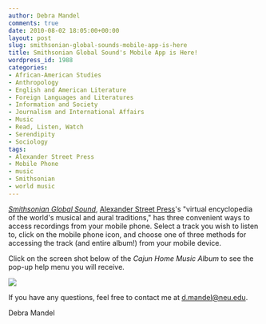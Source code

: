 ```yaml
---
author: Debra Mandel
comments: true
date: 2010-08-02 18:05:00+00:00
layout: post
slug: smithsonian-global-sounds-mobile-app-is-here
title: Smithsonian Global Sound's Mobile App is Here!
wordpress_id: 1988
categories:
- African-American Studies
- Anthropology
- English and American Literature
- Foreign Languages and Literatures
- Information and Society
- Journalism and International Affairs
- Music
- Read, Listen, Watch
- Serendipity
- Sociology
tags:
- Alexander Street Press
- Mobile Phone
- music
- Smithsonian
- world music
---
```


_[Smithsonian Global Sound](http://0-glmu.alexanderstreet.com.ilsprod.lib.neu.edu/)_, [Alexander Street Press](http://alexanderstreet.com/)'s "virtual encyclopedia of the world's musical and aural traditions," has three convenient ways to access recordings from your mobile phone. Select a track you wish to listen to, click on the mobile phone icon, and choose one of three methods for accessing the track (and entire album!) from your mobile device.

Click on the screen shot below of the _Cajun Home Music Album_ to see the pop-up help menu you will receive.

[![](http://www.lib.neu.edu/snippets/wp-content/uploads/2010/08/Picture-285-300x179.jpg)](http://www.lib.neu.edu/snippets/wp-content/uploads/2010/08/Picture-285.jpg)

If you have any questions, feel free to contact me at [d.mandel@neu.edu](mailto:d.mandel@neu.edu).

Debra Mandel
